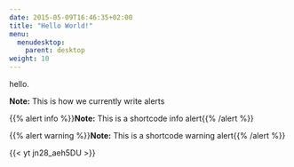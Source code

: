 ```yaml
---
date: 2015-05-09T16:46:35+02:00
title: "Hello World!"
menu:
  menudesktop:
    parent: desktop
weight: 10
---
```

hello.

<span class="alert alert-info show" role="alert">**Note:** This is how we currently write alerts</span>



{{% alert info %}}**Note:** This is a shortcode info alert{{% /alert %}}



{{% alert warning %}}**Note:** This is a shortcode warning alert{{% /alert %}}

{{< yt jn28_aeh5DU >}}